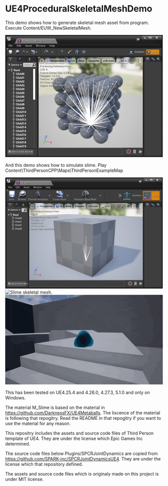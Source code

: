 # UE4ProceduralSkeletalMeshDemo

This demo shows how to generate skeletal mesh asset from program. 
Execute Content/EUW_NewSkeletalMesh.

![Spheres](ManySphere.jpeg "Spheres")

And this demo shows how to simulate slime.
Play Content\ThirdPersonCPP\Maps\ThirdPersonExampleMap

![Skeletal mesh to draw slime.](BoxWithTetrahedronJoints.jpeg "Skeletal mesh before setting material for slime.")
![Slime skeletal mesh.](slime2.gif "Slime skeletal mesh.")
![Slime down stairs.](SlimeDownStairs.gif "Slime down stairs.")

This has been tested on UE4.25.4 and 4.26.0, 4.27.3, 5.1.0 and only on Windows.

The material M_Slime is based on the material in https://github.com/DarknessFX/UE4Metaballs.
The liscence of the material is following that repogitry.
Read the README in that repogitry if you want to use the material for any reason.

This repositry includes the assets and source code files of Third Person template of UE4.
They are under the license which Epic Games Inc determined.

The source code files below Plugins/SPCRJointDynamics are copied from https://github.com/SPARK-inc/SPCRJointDynamicsUE4.
They are under the license which that repository defined.

The assets and source code files which is originaly made on this project is under MIT license.
